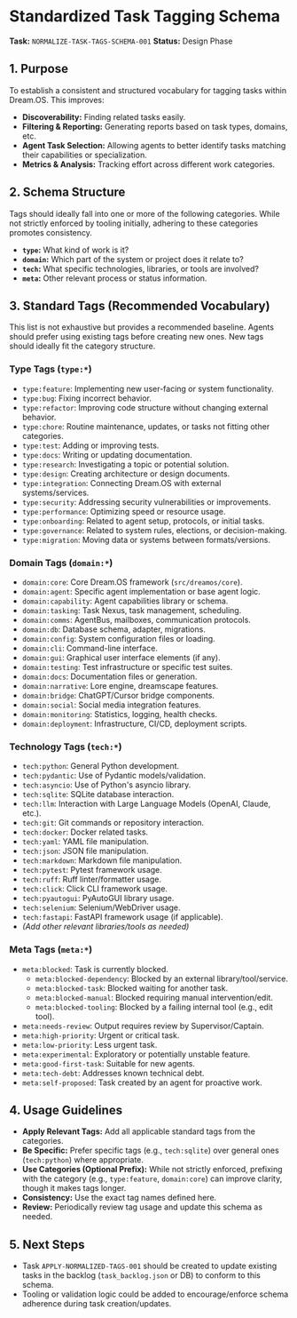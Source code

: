 # Standardized Task Tagging Schema

**Task:** `NORMALIZE-TASK-TAGS-SCHEMA-001`
**Status:** Design Phase

## 1. Purpose

To establish a consistent and structured vocabulary for tagging tasks within Dream.OS. This improves:

*   **Discoverability:** Finding related tasks easily.
*   **Filtering & Reporting:** Generating reports based on task types, domains, etc.
*   **Agent Task Selection:** Allowing agents to better identify tasks matching their capabilities or specialization.
*   **Metrics & Analysis:** Tracking effort across different work categories.

## 2. Schema Structure

Tags should ideally fall into one or more of the following categories. While not strictly enforced by tooling initially, adhering to these categories promotes consistency.

*   **`type`:** What kind of work is it?
*   **`domain`:** Which part of the system or project does it relate to?
*   **`tech`:** What specific technologies, libraries, or tools are involved?
*   **`meta`:** Other relevant process or status information.

## 3. Standard Tags (Recommended Vocabulary)

This list is not exhaustive but provides a recommended baseline. Agents should prefer using existing tags before creating new ones. New tags should ideally fit the category structure.

### Type Tags (`type:*`)

*   `type:feature`: Implementing new user-facing or system functionality.
*   `type:bug`: Fixing incorrect behavior.
*   `type:refactor`: Improving code structure without changing external behavior.
*   `type:chore`: Routine maintenance, updates, or tasks not fitting other categories.
*   `type:test`: Adding or improving tests.
*   `type:docs`: Writing or updating documentation.
*   `type:research`: Investigating a topic or potential solution.
*   `type:design`: Creating architecture or design documents.
*   `type:integration`: Connecting Dream.OS with external systems/services.
*   `type:security`: Addressing security vulnerabilities or improvements.
*   `type:performance`: Optimizing speed or resource usage.
*   `type:onboarding`: Related to agent setup, protocols, or initial tasks.
*   `type:governance`: Related to system rules, elections, or decision-making.
*   `type:migration`: Moving data or systems between formats/versions.

### Domain Tags (`domain:*`)

*   `domain:core`: Core Dream.OS framework (`src/dreamos/core`).
*   `domain:agent`: Specific agent implementation or base agent logic.
*   `domain:capability`: Agent capabilities library or schema.
*   `domain:tasking`: Task Nexus, task management, scheduling.
*   `domain:comms`: AgentBus, mailboxes, communication protocols.
*   `domain:db`: Database schema, adapter, migrations.
*   `domain:config`: System configuration files or loading.
*   `domain:cli`: Command-line interface.
*   `domain:gui`: Graphical user interface elements (if any).
*   `domain:testing`: Test infrastructure or specific test suites.
*   `domain:docs`: Documentation files or generation.
*   `domain:narrative`: Lore engine, dreamscape features.
*   `domain:bridge`: ChatGPT/Cursor bridge components.
*   `domain:social`: Social media integration features.
*   `domain:monitoring`: Statistics, logging, health checks.
*   `domain:deployment`: Infrastructure, CI/CD, deployment scripts.

### Technology Tags (`tech:*`)

*   `tech:python`: General Python development.
*   `tech:pydantic`: Use of Pydantic models/validation.
*   `tech:asyncio`: Use of Python's asyncio library.
*   `tech:sqlite`: SQLite database interaction.
*   `tech:llm`: Interaction with Large Language Models (OpenAI, Claude, etc.).
*   `tech:git`: Git commands or repository interaction.
*   `tech:docker`: Docker related tasks.
*   `tech:yaml`: YAML file manipulation.
*   `tech:json`: JSON file manipulation.
*   `tech:markdown`: Markdown file manipulation.
*   `tech:pytest`: Pytest framework usage.
*   `tech:ruff`: Ruff linter/formatter usage.
*   `tech:click`: Click CLI framework usage.
*   `tech:pyautogui`: PyAutoGUI library usage.
*   `tech:selenium`: Selenium/WebDriver usage.
*   `tech:fastapi`: FastAPI framework usage (if applicable).
*   *(Add other relevant libraries/tools as needed)*

### Meta Tags (`meta:*`)

*   `meta:blocked`: Task is currently blocked.
    *   `meta:blocked-dependency`: Blocked by an external library/tool/service.
    *   `meta:blocked-task`: Blocked waiting for another task.
    *   `meta:blocked-manual`: Blocked requiring manual intervention/edit.
    *   `meta:blocked-tooling`: Blocked by a failing internal tool (e.g., edit tool).
*   `meta:needs-review`: Output requires review by Supervisor/Captain.
*   `meta:high-priority`: Urgent or critical task.
*   `meta:low-priority`: Less urgent task.
*   `meta:experimental`: Exploratory or potentially unstable feature.
*   `meta:good-first-task`: Suitable for new agents.
*   `meta:tech-debt`: Addresses known technical debt.
*   `meta:self-proposed`: Task created by an agent for proactive work.

## 4. Usage Guidelines

*   **Apply Relevant Tags:** Add all applicable standard tags from the categories.
*   **Be Specific:** Prefer specific tags (e.g., `tech:sqlite`) over general ones (`tech:python`) where appropriate.
*   **Use Categories (Optional Prefix):** While not strictly enforced, prefixing with the category (e.g., `type:feature`, `domain:core`) can improve clarity, though it makes tags longer.
*   **Consistency:** Use the exact tag names defined here.
*   **Review:** Periodically review tag usage and update this schema as needed.

## 5. Next Steps

*   Task `APPLY-NORMALIZED-TAGS-001` should be created to update existing tasks in the backlog (`task_backlog.json` or DB) to conform to this schema.
*   Tooling or validation logic could be added to encourage/enforce schema adherence during task creation/updates. 